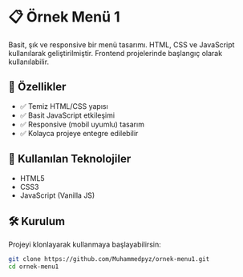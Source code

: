 # 📋 Örnek Menü 1

Basit, şık ve responsive bir menü tasarımı. HTML, CSS ve JavaScript kullanılarak geliştirilmiştir. Frontend projelerinde başlangıç olarak kullanılabilir.

## 🚀 Özellikler

- ✅ Temiz HTML/CSS yapısı
- ✅ Basit JavaScript etkileşimi
- ✅ Responsive (mobil uyumlu) tasarım
- ✅ Kolayca projeye entegre edilebilir

## 🔧 Kullanılan Teknolojiler

- HTML5
- CSS3
- JavaScript (Vanilla JS)

## 🛠️ Kurulum

Projeyi klonlayarak kullanmaya başlayabilirsin:

```bash
git clone https://github.com/Muhammedpyz/ornek-menu1.git
cd ornek-menu1
